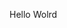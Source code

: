 Hello Wolrd
























































































































































































































































































































































































































































































































































































































































































































































































































































































































































































































































































































































































































































































































































































































































































































































































































































































































































































































































































































































































































































































































































































































































































































































































































































































































































































































































































































































































































































































































































































































































































































































































































































































































































































































































































































































































































































































































































































































































































































































































































































































































































































































































































































































































































































































































































































































































































































































































































































































































































































































































































































































































































































































































































































































































































